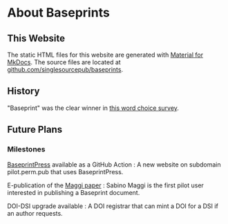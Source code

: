 About Baseprints
================


This Website
------------

The static HTML files for this website are generated with
[Material for MkDocs](https://squidfunk.github.io/mkdocs-material/).
The source files are located at
[github.com/singlesourcepub/baseprints](https://github.com/singlesourcepub/baseprints).


History
-------

"Baseprint" was the clear winner in
[this word choice survey](https://github.com/singlesourcepub/community/discussions/51).


Future Plans
------------

### Milestones

[BaseprintPress](https://gitlab.com/perm.pub/baseprintpress) available as a GitHub Action
: A new website on subdomain pilot.perm.pub that uses BaseprintPress.

E-publication of the [Maggi paper](https://github.com/castedo/ten-years-challenge-pulsed-drive)
: Sabino Maggi is the first pilot user interested in publishing a Baseprint document.

DOI-DSI upgrade available
: A DOI registrar that can mint a DOI for a DSI if an author requests.

